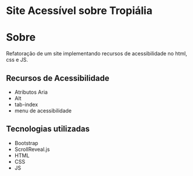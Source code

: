 # Site Acessível sobre Tropiália
# Sobre
Refatoração de um site implementando recursos de acessibilidade no html, css e JS.
## Recursos de Acessibilidade
- Atributos Aria
- Alt
- tab-index
- menu de acessibilidade
## Tecnologias utilizadas
- Bootstrap
- ScrollReveal.js
- HTML
- CSS
- JS
